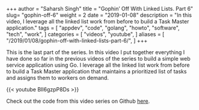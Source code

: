 +++
author = "Saharsh Singh"
title = "Gophin’ Off With Linked Lists. Part 6"
slug= "gophin-off-6"
weight = 2
date = "2019-01-08"
description = "In this video, I leverage all the linked list work from before to build a Task Master application."
tags = [
    "appdev",
    "code",
    "golang",
    "howto",
    "software",
    "tech",
    "work",
]
categories = [
    "videos",
    "youtube",
]
aliases = [
    "/2019/01/08/gophin-off-with-linked-lists-part-6/",
]
+++

This is the last part of the series. In this video I put together everything I have done so far in the previous videos of the series to build a simple web service application using Go. I leverage all the linked list work from before to build a Task Master application that maintains a prioritized list of tasks and assigns them to workers on demand.

<!--more-->

{{< youtube BIl6gzpP8Ds >}}

Check out the code from this video series on Github [here](https://github.com/saharsh-samples/gophinoff).